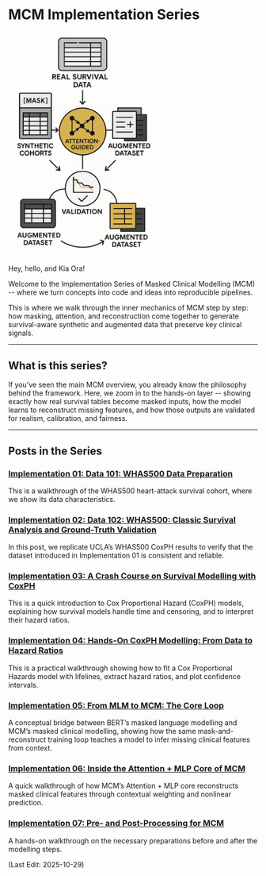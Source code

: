 # MCM Implementation Series

<img src="Supporting_Images/WFig09_McmImplementationSeries.png" alt="Health + Data Illustration" width="300"/>

Hey, hello, and Kia Ora!

Welcome to the Implementation Series of Masked Clinical Modelling (MCM) -- where we turn concepts into code and ideas into reproducible pipelines.

This is where we walk through the inner mechanics of MCM step by step: how masking, attention, and reconstruction come together to generate survival-aware synthetic and augmented data that preserve key clinical signals.

---

## What is this series?

If you’ve seen the main MCM overview, you already know the philosophy behind the framework.
Here, we zoom in to the hands-on layer -- showing exactly how real survival tables become masked inputs, how the model learns to reconstruct missing features, and how those outputs are validated for realism, calibration, and fairness.

---

## Posts in the Series

### [Implementation 01: Data 101: WHAS500 Data Preparation](https://github.com/NicKuo-ResearchStuff/Masked_Clinical_Modelling/tree/main/Blogs/Blogs_Z_Implementation/Implementation01)

This is a walkthrough of the WHAS500 heart-attack survival cohort, where we show its data characteristics.

### [Implementation 02: Data 102: WHAS500: Classic Survival Analysis and Ground-Truth Validation](https://github.com/NicKuo-ResearchStuff/Masked_Clinical_Modelling/tree/main/Blogs/Blogs_Z_Implementation/Implementation02)

In this post, we replicate UCLA’s WHAS500 CoxPH results to verify that the dataset introduced in Implementation 01 is consistent and reliable.

### [Implementation 03: A Crash Course on Survival Modelling with CoxPH](https://github.com/NicKuo-ResearchStuff/Masked_Clinical_Modelling/tree/main/Blogs/Blogs_Z_Implementation/Implementation03)

This is a quick introduction to Cox Proportional Hazard (CoxPH) models, explaining how survival models handle time and censoring, and to interpret their hazard ratios.

### [Implementation 04: Hands-On CoxPH Modelling: From Data to Hazard Ratios](https://github.com/NicKuo-ResearchStuff/Masked_Clinical_Modelling/tree/main/Blogs/Blogs_Z_Implementation/Implementation04)

This is a practical walkthrough showing how to fit a Cox Proportional Hazards model with lifelines, extract hazard ratios, and plot confidence intervals.

### [Implementation 05: From MLM to MCM: The Core Loop](https://github.com/NicKuo-ResearchStuff/Masked_Clinical_Modelling/tree/main/Blogs/Blogs_Z_Implementation/Implementation05)

A conceptual bridge between BERT’s masked language modelling and MCM’s masked clinical modelling, showing how the same mask-and-reconstruct training loop teaches a model to infer missing clinical features from context.

### [Implementation 06: Inside the Attention + MLP Core of MCM](https://github.com/NicKuo-ResearchStuff/Masked_Clinical_Modelling/tree/main/Blogs/Blogs_Z_Implementation/Implementation06)

A quick walkthrough of how MCM’s Attention + MLP core reconstructs masked clinical features through contextual weighting and nonlinear prediction.

### [Implementation 07: Pre- and Post-Processing for MCM](https://github.com/NicKuo-ResearchStuff/Masked_Clinical_Modelling/tree/main/Blogs/Blogs_Z_Implementation/Implementation07)

A hands-on walkthrough on the necessary preparations before and after the modelling steps.

(Last Edit: 2025-10-29)
